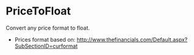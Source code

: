 # PriceToFloat
Convert any price format to float.

* Prices format based on:
http://www.thefinancials.com/Default.aspx?SubSectionID=curformat
